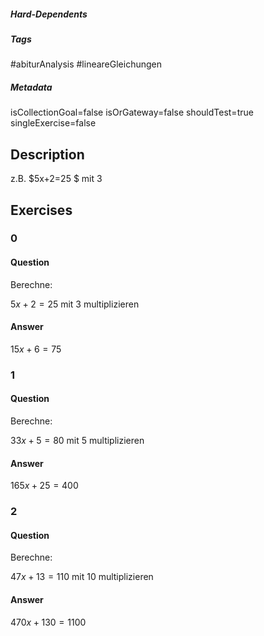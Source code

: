 ##### Hard-Dependents
##### Tags
#abiturAnalysis
#lineareGleichungen 
##### Metadata
isCollectionGoal=false
isOrGateway=false
shouldTest=true
singleExercise=false
## Description
z.B. $5x+2=25 $ mit $3$ 
## Exercises
### 0
#### Question
Berechne:

$5x+2=25$ mit $3$ multiplizieren
#### Answer
$15x+6=75$
### 1
#### Question
Berechne:

$33x+5=80$ mit $5$ multiplizieren
#### Answer
$165x+25=400$
### 2
#### Question
Berechne:

$47x+13=110$ mit $10$ multiplizieren
#### Answer
$470x+130=1100$ 
